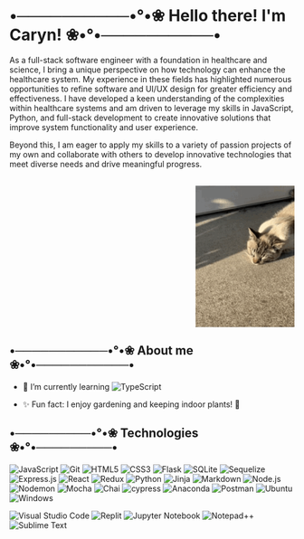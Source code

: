 
#  •──────────•°•❀ Hello there! I'm Caryn! ❀•°•──────────•
As a full-stack software engineer with a foundation in healthcare and science, I bring a unique perspective on how technology can enhance the healthcare system. My experience in these fields has highlighted numerous opportunities to refine software and UI/UX design for greater efficiency and effectiveness. I have developed a keen understanding of the complexities within healthcare systems and am driven to leverage my skills in JavaScript, Python, and full-stack development to create innovative solutions that improve system functionality and user experience.

Beyond this, I am eager to apply my skills to a variety of passion projects of my own and collaborate with others to develop innovative technologies that meet diverse needs and drive meaningful progress.
<pre>
  
                                       <img align="center" height="250" src="https://github.com/cvryn/cvryn/blob/main/cat-cute.gif" alt="sleepy kitty" />
</pre>
##  •───────────•°•❀ About me ❀•°•───────────•
<!--
**cvryn/cvryn** is a ✨ _special_ ✨ repository because its `README.md` (this file) appears on your GitHub profile.

Here are some ideas to get you started:

- 🔭 I’m currently working on ...
- 🌱 I’m currently learning ...
- 👯 I’m looking to collaborate on ...
- 🤔 I’m looking for help with ...
- 💬 Ask me about ...
- 📫 How to reach me: ...
- 😄 Pronouns: ...
- ⚡ Fun fact: ...
-->

- 🌱 I’m currently learning ![TypeScript](https://img.shields.io/badge/typescript-%23007ACC.svg?style=for-the-badge&logo=typescript&logoColor=white)

<!--- - 💬 Ask me about my cat! (profile picture) --->
- ✨ Fun fact: I enjoy gardening and keeping indoor plants! 🌱

##  •─────────•°•❀ Technologies ❀•°•─────────•
![JavaScript](https://img.shields.io/badge/javascript-%23323330.svg?style=for-the-badge&logo=javascript&logoColor=%23F7DF1E)
![Git](https://img.shields.io/badge/git-%23F05033.svg?style=for-the-badge&logo=git&logoColor=white)
![HTML5](https://img.shields.io/badge/html5-%23E34F26.svg?style=for-the-badge&logo=html5&logoColor=white)
![CSS3](https://img.shields.io/badge/css3-%231572B6.svg?style=for-the-badge&logo=css3&logoColor=white)
![Flask](https://img.shields.io/badge/flask-%23000.svg?style=for-the-badge&logo=flask&logoColor=white)
![SQLite](https://img.shields.io/badge/sqlite-%2307405e.svg?style=for-the-badge&logo=sqlite&logoColor=white)
![Sequelize](https://img.shields.io/badge/Sequelize-52B0E7?style=for-the-badge&logo=Sequelize&logoColor=white)
![Express.js](https://img.shields.io/badge/express.js-%23404d59.svg?style=for-the-badge&logo=express&logoColor=%2361DAFB)
![React](https://img.shields.io/badge/react-%2320232a.svg?style=for-the-badge&logo=react&logoColor=%2361DAFB)
![Redux](https://img.shields.io/badge/redux-%23593d88.svg?style=for-the-badge&logo=redux&logoColor=white)
![Python](https://img.shields.io/badge/python-3670A0?style=for-the-badge&logo=python&logoColor=ffdd54)
![Jinja](https://img.shields.io/badge/jinja-white.svg?style=for-the-badge&logo=jinja&logoColor=black)
![Markdown](https://img.shields.io/badge/Markdown-000000?style=for-the-badge&logo=markdown&logoColor=white)
![Node.js](https://img.shields.io/badge/Node.js-43853D?style=for-the-badge&logo=node.js&logoColor=white)
![Nodemon](https://img.shields.io/badge/NODEMON-%23323330.svg?style=for-the-badge&logo=nodemon&logoColor=%BBDEAD)
![Mocha](https://img.shields.io/badge/mocha.js-323330?style=for-the-badge&logo=mocha&logoColor=Brown)
![Chai](https://img.shields.io/badge/chai.js-323330?style=for-the-badge&logo=chai&logoColor=red)
![cypress](https://img.shields.io/badge/-cypress-%23E5E5E5?style=for-the-badge&logo=cypress&logoColor=058a5e)
![Anaconda](https://img.shields.io/badge/Anaconda-%2344A833.svg?style=for-the-badge&logo=anaconda&logoColor=white)
![Postman](https://img.shields.io/badge/Postman-FF6C37?style=for-the-badge&logo=postman&logoColor=white)
![Ubuntu](https://img.shields.io/badge/Ubuntu-E95420?style=for-the-badge&logo=ubuntu&logoColor=white)
![Windows](https://img.shields.io/badge/Windows-0078D6?style=for-the-badge&logo=windows&logoColor=white)

![Visual Studio Code](https://img.shields.io/badge/Visual%20Studio%20Code-0078d7.svg?style=for-the-badge&logo=visual-studio-code&logoColor=white)
![Replit](https://img.shields.io/badge/Replit-DD1200?style=for-the-badge&logo=Replit&logoColor=white)
![Jupyter Notebook](https://img.shields.io/badge/jupyter-%23FA0F00.svg?style=for-the-badge&logo=jupyter&logoColor=white)
![Notepad++](https://img.shields.io/badge/Notepad++-90E59A.svg?style=for-the-badge&logo=notepad%2b%2b&logoColor=black)
![Sublime Text](https://img.shields.io/badge/sublime_text-%23575757.svg?style=for-the-badge&logo=sublime-text&logoColor=important)

<!---
```
░░                    ░░██        ██████████        ██        ████
░░                    ██▒▒██  ████          ████  ██▒▒██    ██▒▒▒▒██
░░                    ██▒▒▒▒██                  ██▒▒▒▒██    ██▒▒▒▒██
░░                    ██▒▒▒▒                      ▒▒▒▒██      ██▒▒▒▒██
░░      ░░            ██▒▒                          ▒▒██      ██▒▒▒▒██    ░░
░░                  ██      ████  ▒▒▒▒▒▒▒▒▒▒  ████      ██      ██▒▒▒▒██
░░                ██        ████▒▒▒▒▒▒▒▒▒▒▒▒▒▒████        ██    ██▒▒▒▒██
░░                ██          ▒▒▒▒▒▒██████▒▒▒▒            ██    ██▒▒▒▒██
        ░░      ░░██        ▒▒▒▒██▒▒▒▒██▒▒▒▒██▒▒          ██░░  ██▒▒▒▒██  ░░      ░░
░░                  ██      ▒▒▒▒▒▒████▒▒████▒▒▒▒        ████    ██▒▒▒▒██
░░                    ██      ▒▒▒▒▒▒▒▒▒▒▒▒▒▒▒▒        ██    ████▒▒▒▒██
                        ████    ▒▒▒▒▒▒▒▒▒▒▒▒      ████        ██▒▒▒▒██
                          ████████          ████████          ██▒▒██
░░                        ██      ██████████                        ██
░░                        ██                                        ██
░░              ░░        ██                                        ██            ░░
░░                        ██                                      ▒▒██
░░                        ██▒▒    ██        ██      ██      ██▒▒▒▒▒▒██
░░                          ██▒▒▒▒██        ██  ▒▒  ██  ██████▒▒▒▒██
░░                          ██▒▒▒▒▒▒██████████▒▒▒▒██████▒▒██▒▒▒▒▒▒██
░░                          ██▒▒▒▒▒▒██    ██▒▒▒▒  ██  ██▒▒██▒▒▒▒██
░░                            ██▒▒▒▒██    ██▒▒▒▒██    ████▒▒▒▒▒▒██
░░                            ██▒▒▒▒██    ██▒▒▒▒██      ██▒▒▒▒██
░░                    ░░        ████        ████          ████
░░
```
--->
